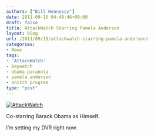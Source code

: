 ```yaml
---
authors: ["Bill Hennessy"]
date: 2011-09-16 04:49:46+00:00
draft: false
title: AttackWatch Starring Pamela Anderson
layout: blog
url: /2011/09/15/attackwatch-starring-pamela-anderson/
categories:
- News
tags:
- 'AttackWatch'
- Baywatch
- obama paranoia
- pamela anderson
- snitch program
type: "post"
---
```


[![AttackWatch](https://hennessysview.com/wp-content/uploads/2011/09/AttackWatch_thumb.png)
](https://hennessysview.com/wp-content/uploads/2011/09/AttackWatch.png)

Co-starring Barack Obama as Himself.

I’m setting my DVR right now.
